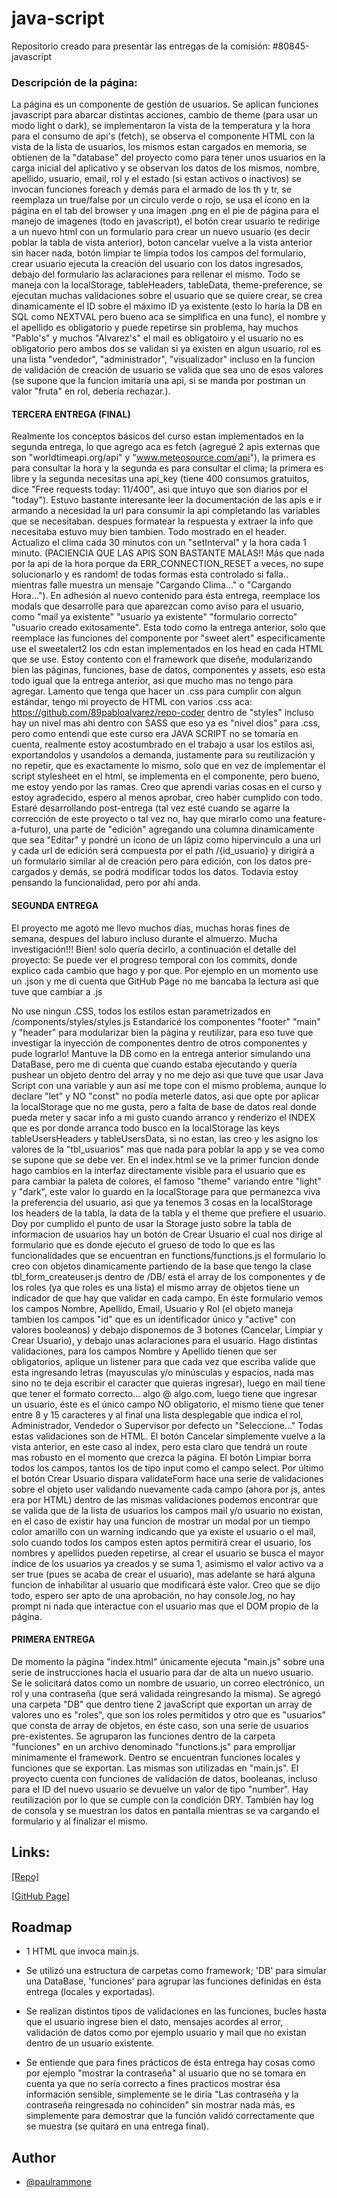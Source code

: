 # java-script
Repositorio creado para presentar las entregas de la comisión: #80845-javascript

### Descripción de la página:

La página es un componente de gestión de usuarios. Se aplican funciones javascript para abarcar distintas acciones, cambio de theme (para usar un modo light o dark), se implementaron la vista de la temperatura y la hora para el consumo de api's (fetch), se observa el componente HTML con la vista de la lista de usuarios, los mismos estan cargados en memoria, se obtienen de la "database" del proyecto como para tener unos usuarios en la carga inicial del aplicativo y se observan los datos de los mismos, nombre, apellido, usuario, email, rol y el estado (si estan activos o inactivos) se invocan funciones foreach y demás para el armado de los th y tr, se reemplaza un true/false por un circulo verde o rojo, se usa el ícono en la página en el tab del browser y una imagen .png en el pie de página para el manejo de imagenes (todo en javascript), el botón crear usuario te redirige a un nuevo html con un formulario para crear un nuevo usuario (es decir poblar la tabla de vista anterior), boton cancelar vuelve a la vista anterior sin hacer nada, botón limpiar te limpia todos los campos del formulario, crear usuario ejecuta la creación del usuario con los datos ingresados, debajo del formulario las aclaraciones para rellenar el mismo. Todo se maneja con la localStorage, tableHeaders, tableData, theme-preference, se ejecutan muchas validaciones sobre el usuario que se quiere crear, se crea dinamicamente el ID sobre el máximo ID ya existente (esto lo haría la DB en SQL como NEXTVAL pero bueno aca se simplifica en una func), el nombre y el apellido es obligatorio y puede repetirse sin problema, hay muchos "Pablo's" y muchos "Alvarez's" el mail es obligatoiro y el usuario no es obligatorio pero ambos dos se validan si ya existen en algun usuario, rol es una lista "vendedor", "administrador", "visualizador" incluso en la funcion de validación de creación de usuario se valida que sea uno de esos valores (se supone que la funcion imitaría una api, si se manda por postman un valor "fruta" en rol, debería rechazar.).

#### TERCERA ENTREGA (FINAL)

Realmente los conceptos básicos del curso estan implementados en la segunda entrega, lo que agrego aca es fetch (agregué 2 apis externas que son "worldtimeapi.org/api" y "www.meteosource.com/api"), la primera es para consultar la hora y la segunda es para consultar el clima; la primera es libre y la segunda necesitas una api_key (tiene 400 consumos gratuitos, dice "Free requests today: 11/400", asi que intuyo que son diarios por el "today"). Estuvo bastante interesante leer la documentación de las apis e ir armando a necesidad la url para consumir la api completando las variables que se necesitaban. despues formatear la respuesta y extraer la info que necesitaba estuvo muy bien tambien. Todo mostrado en el header. Actualizo el clima cada 30 minutos con un "setInterval" y la hora cada 1 minuto. (PACIENCIA QUE LAS APIS SON BASTANTE MALAS!! Más que nada por la api de la hora porque da ERR_CONNECTION_RESET a veces, no supe solucionarlo y es random! de todas formas esta controlado si falla.. mientras falle muestra un mensaje "Cargando Clima..." o "Cargando Hora...").
En adhesión al nuevo contenido para ésta entrega, reemplace los modals que desarrolle para que aparezcan como aviso para el usuario, como "mail ya existente" "usuario ya existente" "formulario correcto" "usuario creado exitosamente". Esta todo como la entrega anterior, solo que reemplace las funciones del componente por "sweet alert" especificamente use el sweetalert2 los cdn estan implementados en los head en cada HTML que se use.
Estoy contento con el framework que diseñe, modularizando bien las páginas, funciones, base de datos, componentes y assets, eso esta todo igual que la entrega anterior, asi que mucho mas no tengo para agregar.
Lamento que tenga que hacer un .css para cumplir con algun estándar, tengo mi proyecto de HTML con varios .css aca: https://github.com/89pabloalvarez/repo-coder dentro de "styles" incluso hay un nivel mas ahi dentro con SASS que eso ya es "nivel dios" para .css, pero como entendí que este curso era JAVA SCRIPT no se tomaría en cuenta, realmente estoy acostumbrado en el trabajo a usar los estilos asi, exportandolos y usandolos a demanda, justamente para su reutilización y no repetir, que es exactamente lo mismo, solo que en vez de implementar el script stylesheet en el html, se implementa en el componente, pero bueno, me estoy yendo por las ramas. Creo que aprendi varias cosas en el curso y estoy agradecido, espero al menos aprobar, creo haber cumplido con todo.
Estaré desarrollando post-entrega (tal vez esté cuando se agarre la corrección de este proyecto o tal vez no, hay que mirarlo como una feature-a-futuro), una parte de "edición" agregando una columna dinamicamente que sea "Editar" y pondré un ícono de un lápiz como hipervinculo a una url y cada url de edición será compuesta por el path /{id_usuario} y dirigirá a un formulario similar al de creación pero para edición, con los datos pre-cargados y demás, se podrá modificar todos los datos. Todavia estoy pensando la funcionalidad, pero por ahí anda.


#### SEGUNDA ENTREGA

El proyecto me agotó me llevo muchos días, muchas horas fines de semana, despues del laburo incluso durante el almuerzo. Mucha investigación!!!
Bien! solo quería decirlo, a continuación el detalle del proyecto: Se puede ver el progreso temporal con los commits, donde explico cada cambio que hago y por que. Por ejemplo en un momento use un .json y me di cuenta que GitHub Page no me bancaba la lectura asi que tuve que cambiar a .js

No use ningun .CSS, todos los estilos estan parametrizados en /components/styles/styles.js
Estandaricé los componentes "footer" "main" y "header" para modularizar bien la página y reutilizar, para eso tuve que investigar la inyección de componentes dentro de otros componentes y pude lograrlo!
Mantuve la DB como en la entrega anterior simulando una DataBase, pero me di cuenta que cuando estaba ejecutando y quería pushear un objeto dentro del array y no me dejo asi que tuve que usar Java Script con una variable y aun así me tope con el mismo problema, aunque lo declare "let" y NO "const" no podía meterle datos, asi que opte por aplicar la localStorage que no me gusta, pero a falta de base de datos real donde pueda meter y sacar info a mi gusto cuando arranco y renderizo el INDEX que es por donde arranca todo busco en la localStorage las keys tableUsersHeaders y tableUsersData, si no estan, las creo y les asigno los valores de la "tbl_usuarios" mas que nada para poblar la app y se vea como se supone que se debe ver.
En el index.html se ve la primer funcion donde hago cambios en la interfaz directamente visible para el usuario que es para cambiar la paleta de colores, el famoso "theme" variando entre "light" y "dark", este valor lo guardo en la localStorage para que permanezca viva la preferencia del usuario, asi que ya tenemos 3 cosas en la localStorage los headers de la tabla, la data de la tabla y el theme que prefiere el usuario. Doy por cumplido el punto de usar la Storage justo sobre la tabla de informacion de usuarios hay un botón de Crear Usuario el cual nos dirige al formulario que es donde ejecuto el grueso de todo lo que es las funcionalidades que se encuentran en functions/functions.js el formulario lo creo con objetos dinamicamente partiendo de la base que tengo la clase tbl_form_createuser.js dentro de /DB/ está el array de los componentes y de los roles (ya que roles es una lista) el mismo array de objetos tiene un indicador de que hay que validar en cada campo.
En éste formulario vemos los campos Nombre, Apellido, Email, Usuario y Rol (el objeto maneja tambien los campos "id" que es un identificador único y "active" con valores booleanos) y debajo disponemos de 3 botones (Cancelar, Limpiar y Crear Usuario), y debajo unas aclaraciones para el usuario.
Hago distintas validaciones, para los campos Nombre y Apellido tienen que ser obligatorios, aplique un listener para que cada vez que escriba valide que esta ingresando letras (mayusculas y/o minúsculas y espacios, nada mas sino no te deja escribir el caracter que quieras ingresar), luego en mail tiene que tener el formato correcto... algo @ algo.com, luego tiene que ingresar un usuario, éste es el único campo NO obligatorio, el mismo tiene que tener entre 8 y 15 caracteres y al final una lista desplegable que indica el rol, Administrador, Vendedor o Supervisor por defecto un "Seleccione..." Todas estas validaciones son de HTML.
El botón Cancelar simplemente vuelve a la vista anterior, en este caso al index, pero esta claro que tendrá un route mas robusto en el momento que crezca la página.
El botón Limpiar borra todos los campos, tantos los de tipo input como el campo select.
Por último el botón Crear Usuario dispara validateForm hace una serie de validaciones sobre el objeto user validando nuevamente cada campo (ahora por js, antes era por HTML) dentro de las mismas validaciones podemos encontrar que se valida que de la lista de usuarios los campos mail y/o usuario no existan, en el caso de existir hay una funcion de mostrar un modal por un tiempo color amarillo con un warning indicando que ya existe el usuario o el mail, solo cuando todos los campos esten aptos permitirá crear el usuario, los nombres y apellidos pueden repetirse, al crear el usuario se busca el mayor índice de los usuarios ya creados y se suma 1, asimismo el valor activo va a ser true (pues se acaba de crear el usuario), mas adelante se hará alguna funcion de inhabilitar al usuario que modificará éste valor.
Creo que se dijo todo, espero ser apto de una aprobación, no hay console.log, no hay prompt ni nada que interactue con el usuario mas que el DOM propio de la página.


#### PRIMERA ENTREGA

De momento la página "index.html" únicamente ejecuta "main.js" sobre una serie de instrucciones hacia el usuario para dar de alta un nuevo usuario. Se le solicitará datos como un nombre de usuario, un correo electrónico, un rol y una contraseña (que será validada reingresando la misma).
Se agregó una carpeta "DB" que dentro tiene 2 javaScript que exportan un array de valores uno es "roles", que son los roles permitidos y otro que es "usuarios" que consta de array de objetos, en éste caso, son una serie de usuarios pre-existentes.
Se agruparon las funciones dentro de la carpeta "funciones" en un archivo denominado "functions.js" para emprolijar minimamente el framework. Dentro se encuentran funciones locales y funciones que se exportan. Las mismas son utilizadas en "main.js".
El proyecto cuenta con funciones de validación de datos, booleanas, incluso para el ID del nuevo usuario se devuelve un valor de tipo "number".
Hay reutilización por lo que se cumple con la condición DRY.
También hay log de consola y se muestran los datos en pantalla mientras se va cargando el formulario y al finalizar el mismo.


## Links:

[[Repo]](https://github.com/89pabloalvarez/java-script.git)

[[GitHub Page]](https://89pabloalvarez.github.io/java-script/)

## Roadmap

- 1 HTML que invoca main.js.

- Se utilizó una estructura de carpetas como framework; 'DB' para simular una DataBase, 'funciones' para agrupar las funciones definidas en ésta entrega (locales y exportadas).

- Se realizan distintos tipos de validaciones en las funciones, bucles hasta que el usuario ingrese bien el dato, mensajes acordes al error, validación de datos como por ejemplo usuario y mail que no existan dentro de un usuario existente.

- Se entiende que para fines prácticos de ésta entrega hay cosas como por ejemplo "mostrar la contraseña" al usuario que no se tomara en cuenta ya que no sería correcto a fines practicos mostrar ésa información sensible, simplemente se le diría "Las contraseña y la contraseña reingresada no cohinciden" sin mostrar nada más, es simplemente para demostrar que la función validó correctamente que se muestra (se quitará en una entrega final).

## Author

- [@paulrammone](https://www.linkedin.com/in/pablo-alvarez-bernardez/)

